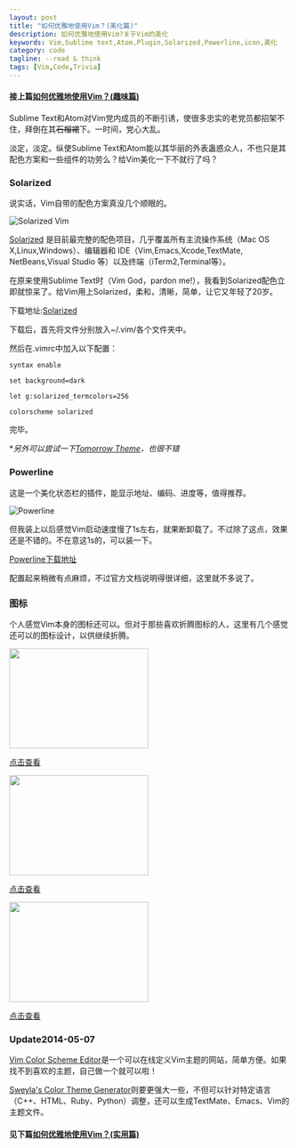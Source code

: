 ```yaml
---
layout: post
title: "如何优雅地使用Vim？(美化篇)"
description: 如何优雅地使用Vim?关于Vim的美化
keywords: Vim,Sublime text,Atom,Plugin,Solarized,Powerline,icon,美化
category: code
tagline: --read & think
tags: [Vim,Code,Trivia]
---
```



#### 接上篇[如何优雅地使用Vim？(趣味篇)](http://jackiekuo.com/code/2014/05/02/use-vim-the-fun-way/)

Sublime Text和Atom对Vim党内成员的不断引诱，使很多忠实的老党员都招架不住，拜倒在其<del>石榴裙</del>下。一时间，党心大乱。

淡定，淡定。纵使Sublime Text和Atom能以其华丽的外表蛊惑众人，不也只是其配色方案和一些组件的功劳么？给Vim美化一下不就行了吗？

### Solarized

说实话，Vim自带的配色方案真没几个顺眼的。

![Solarized Vim](http://pic.yupoo.com/jok3r/DJI2Vg82/medish.jpg)

[Solarized](http://ethanschoonover.com/solarized) 是目前最完整的配色项目，几乎覆盖所有主流操作系统（Mac OS X,Linux,Windows）、编辑器和 IDE（Vim,Emacs,Xcode,TextMate, NetBeans,Visual Studio 等）以及终端（iTerm2,Terminal等）。

在原来使用Sublime Text时（Vim God，pardon me!），我看到Solarized配色立即就惊呆了。给Vim用上Solarized，柔和，清晰，简单，让它又年轻了20岁。

下载地址:[Solarized](https://github.com/altercation/vim-colors-solarized)

下载后，首先将文件分别放入~/.vim/各个文件夹中。

然后在.vimrc中加入以下配置：

`syntax enable`

`set background=dark`

`let g:solarized_termcolors=256`

`colorscheme solarized`

完毕。

**另外可以尝试一下[Tomorrow Theme](https://github.com/chriskempson/vim-tomorrow-theme)，也很不错*

### Powerline

这是一个美化状态栏的插件，能显示地址、编码、进度等，值得推荐。

![Powerline](http://pic.yupoo.com/jok3r/DJIaCBFt/medish.jpg)

但我装上以后感觉Vim启动速度慢了1s左右，就果断卸载了。不过除了这点，效果还是不错的。不在意这1s的，可以装一下。

[Powerline下载地址](https://github.com/Lokaltog/vim-powerline)

配置起来稍微有点麻烦，不过官方文档说明得很详细，这里就不多说了。

### 图标

个人感觉Vim本身的图标还可以。但对于那些喜欢折腾图标的人，这里有几个感觉还可以的图标设计，以供继续折腾。

<img src="https://d13yacurqjgara.cloudfront.net/users/2008/screenshots/1435854/vim-icon-dribbble_1x.png" style="width:250px; height:180px;">

[点击查看](https://dribbble.com/shots/1435854-Vim-Replacement-Icon?list=searches&tag=vim&offset=8)

<img src="https://d13yacurqjgara.cloudfront.net/users/2086/screenshots/121306/shot_1298917103.png" style="width:250px; height:180px;">

[点击查看](https://dribbble.com/shots/121306-MacVim-Replacement-Icon?list=searches&tag=vim&offset=3)


<img src="https://d13yacurqjgara.cloudfront.net/users/54729/screenshots/528514/macvim.png" style="width:250px; height:180px;">

[点击查看](https://dribbble.com/shots/528514-Vim-replacement-icon?list=searches&tag=vim&offset=16)

### Update2014-05-07

[Vim Color Scheme Editor](http://lilydjwg.vim-cn.com/articles/vim-color-modified.html)是一个可以在线定义Vim主题的网站，简单方便。如果找不到喜欢的主题，自己做一个就可以啦！

[Sweyla's Color Theme Generator](http://sweyla.com/themes/)则要更强大一些，不但可以针对特定语言（C++、HTML、Ruby、Python）调整，还可以生成TextMate、Emacs、Vim的主题文件。

#### 见下篇[如何优雅地使用Vim？(实用篇)](http://jackiekuo.com/code/2014/05/07/use-vim-the-pragmatic-way/)
